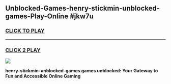 
## Unblocked-Games-henry-stickmin-unblocked-games-Play-Online #jkw7u
<h3>
<a href="https://news.freeplayer.one?title=henry-stickmin-unblocked-games&ref=3">CLICK TO PLAY</a></h3>
<hr>

<h3>
<a href="https://news.freeplayer.one?title=henry-stickmin-unblocked-games&ref=3">CLICK 2 PLAY</a>
  
</h3>

<a href="https://news.freeplayer.one?title=henry-stickmin-unblocked-games&ref=3"><img src="https://clearcache.store/games.png"></a>


**henry-stickmin-unblocked-games games unblocked: Your Gateway to Fun and Accessible Online Gaming**
